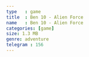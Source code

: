 ```yaml
---
type   : game
title  : Ben 10 - Alien Force
name   : Ben 10 - Alien Force
categories: [game]
size: 1.3 MB
genre: adventure
telegram : 156
---
```


